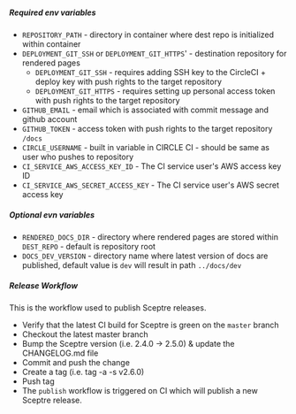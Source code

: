 ##### Required env variables

* `REPOSITORY_PATH` - directory in container where dest repo is initialized within container
* `DEPLOYMENT_GIT_SSH` or `DEPLOYMENT_GIT_HTTPS`' - destination repository for rendered pages
   * `DEPLOYMENT_GIT_SSH` - requires adding SSH key to the CircleCI + deploy key with push rights to the target repository
   * `DEPLOYMENT_GIT_HTTPS` - requires setting up personal access token with push rights to the target repository
* `GITHUB_EMAIL` - email which is associated with commit message and github account
* `GITHUB_TOKEN` - access token with push rights to the target repository `/docs`
* `CIRCLE_USERNAME` - built in variable in CIRCLE CI - should be same as user who pushes to repository
* `CI_SERVICE_AWS_ACCESS_KEY_ID` - The CI service user's AWS access key ID
* `CI_SERVICE_AWS_SECRET_ACCESS_KEY` - The CI service user's AWS secret access key

##### Optional evn variables

* `RENDERED_DOCS_DIR` - directory where rendered pages are stored within `DEST_REPO` - default is repository root
* `DOCS_DEV_VERSION` - directory name where latest version of docs are published,
   default value is `dev` will result in path `../docs/dev`



##### Release Workflow

This is the workflow used to publish Sceptre releases.

* Verify that the latest CI build for Sceptre is green on the `master` branch
* Checkout the latest master branch
* Bump the Sceptre version (i.e. 2.4.0 -> 2.5.0) & update the CHANGELOG.md file
* Commit and push the change
* Create a tag (i.e. tag -a -s v2.6.0)
* Push tag
* The `publish` workflow is triggered on CI which will publish a new Sceptre release.
